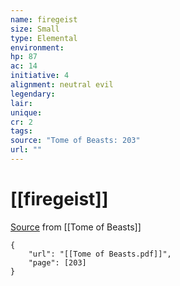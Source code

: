 ```yaml
---
name: firegeist
size: Small
type: Elemental
environment: 
hp: 87
ac: 14
initiative: 4
alignment: neutral evil
legendary: 
lair: 
unique: 
cr: 2
tags: 
source: "Tome of Beasts: 203"
url: ""
---
```

# [[firegeist]]

[Source](zotero://open-pdf/library/items/ULEQWHJM?page=203) from [[Tome of Beasts]]

```pdf
{
	"url": "[[Tome of Beasts.pdf]]",
	"page": [203]
}
```

